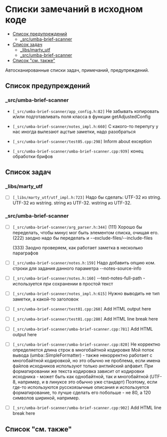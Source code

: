 # Списки замечаний в исходном коде

- [Список предупреждений](#user-content-список-предупреждений)
  - [_src/umba-brief-scanner](#user-content-_srcumba-brief-scanner)
- [Список задач](#user-content-список-задач)
  - [_libs/marty_utf](#user-content-_libsmarty_utf)
  - [_src/umba-brief-scanner](#user-content-_srcumba-brief-scanner-1)
- [Список "см. также"](#user-content-список-см-также)


Автосканированные списки задач, примечаний, предупреждений.


## Список предупреждений


### _src/umba-brief-scanner

- `[_src/umba-brief-scanner/app_config.h:82]`
  Не забывать копировать и/или подготавливать поля класса в функции
  getAdjustedConfig

- `[_src/umba-brief-scanner/notes_impl.h:660]`
  С какого-то перепугу у нас иногда вылезают ацстые заметки, надо разобраться

- `[_src/umba-brief-scanner/test05.cpp:298]`
  Inform about exception

- `[_src/umba-brief-scanner/umba-brief-scanner.cpp:939]`
  конец обработки брифов




## Список задач


### _libs/marty_utf

- [ ] `[_libs/marty_utf/utf_impl.h:723]`
  Надо бы сделать: UTF-32 из string. UTF-32 из wstring. string  из UTF-32.
  wstring из UTF-32.



### _src/umba-brief-scanner

- [ ] `[_src/umba-brief-scanner/arg_parser.h:344]`
  (111) Хорошо бы переделать, чтобы минус мог быть элементом списка, очищая его.
  (222) заодно надо бы переделать и --exclude-files/--include-files
  
  (333) Заодно проверяем, как работает заметка в несколько параграфов

- [ ] `[_src/umba-brief-scanner/notes.h:159]`
  Надо добавить опцию ком. строки для задания данного параметра
  --notes-source-info

- [ ] `[_src/umba-brief-scanner/notes.h:160]`
  --text-notes-full-path - используется при сохранении в простой текст

- [ ] `[_src/umba-brief-scanner/notes_impl.h:615]`
  Нужно выводить не тип заметки, а какой-то заголовок

- [ ] `[_src/umba-brief-scanner/test01.cpp:260]`
  Add HTML output here

- [ ] `[_src/umba-brief-scanner/test01.cpp:280]`
  Add HTML line break here

- [ ] `[_src/umba-brief-scanner/umba-brief-scanner.cpp:781]`
  Add HTML output here

- [ ] `[_src/umba-brief-scanner/umba-brief-scanner.cpp:820]`
  Не корректно определяется длина строк в многобайтной кодировке Мой поток вывода
  (umba::SimpleFormatter) - также некорректно работает с многобайтной кодировкой,
  но это обычно не проблема, если имена файлов  исходников используют только
  английский алфавит. При форматировании же текста кодировка зависит от кодировки
  исходника - может быть как однобайтной, так и многобайтной (UTF-8, например, и
  в линуксе это обычно уже стандарт) Поэтому, если где-то используются
  русскоязычные описания и используется форматирование, то лучше сделать его
  побольше - не 80, а 120 символов шириной, например.

- [ ] `[_src/umba-brief-scanner/umba-brief-scanner.cpp:902]`
  Add HTML line break here




## Список "см. также"




